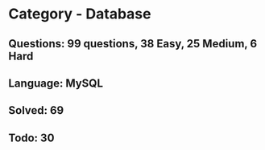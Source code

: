 # Category - Database

## Questions: 99 questions, 38 Easy, 25 Medium, 6 Hard  

## Language: MySQL  

## Solved: 69

## Todo: 30 




